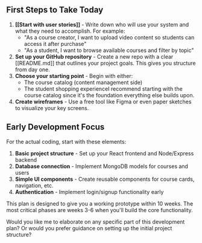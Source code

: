 ## First Steps to Take Today

1. **[[Start with user stories]]** - Write down who will use your system and what they need to accomplish. For example:
    - "As a course creator, I want to upload video content so students can access it after purchase"
    - "As a student, I want to browse available courses and filter by topic"
2. **Set up your GitHub repository** - Create a new repo with a clear [[README.md]] that outlines your project goals. This gives you structure from day one.
3. **Choose your starting point** - Begin with either:
    - The course catalog (content management side)
    - The student shopping experienceI recommend starting with the course catalog since it's the foundation everything else builds upon.
4. **Create wireframes** - Use a free tool like Figma or even paper sketches to visualize your key screens.

## Early Development Focus

For the actual coding, start with these elements:

1. **Basic project structure** - Set up your React frontend and Node/Express backend
2. **Database connection** - Implement MongoDB models for courses and users
3. **Simple UI components** - Create reusable components for course cards, navigation, etc.
4. **Authentication** - Implement login/signup functionality early

This plan is designed to give you a working prototype within 10 weeks. The most critical phases are weeks 3-6 when you'll build the core functionality.

Would you like me to elaborate on any specific part of this development plan? Or would you prefer guidance on setting up the initial project structure?